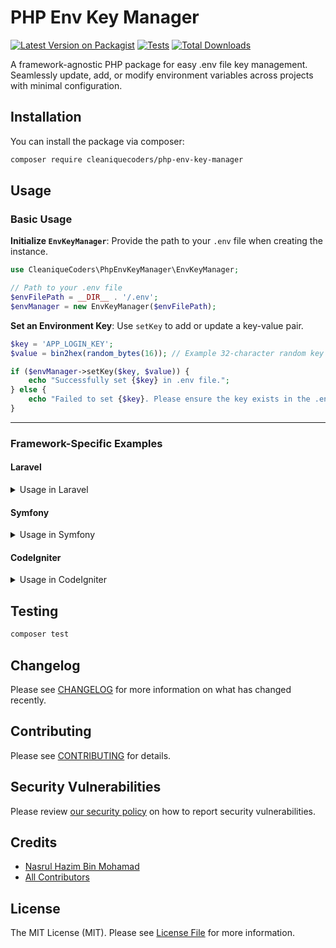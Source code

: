 # PHP Env Key Manager

[![Latest Version on Packagist](https://img.shields.io/packagist/v/cleaniquecoders/php-env-key-manager.svg?style=flat-square)](https://packagist.org/packages/cleaniquecoders/php-env-key-manager) [![Tests](https://img.shields.io/github/actions/workflow/status/cleaniquecoders/php-env-key-manager/run-tests.yml?branch=main&label=tests&style=flat-square)](https://github.com/cleaniquecoders/php-env-key-manager/actions/workflows/run-tests.yml) [![Total Downloads](https://img.shields.io/packagist/dt/cleaniquecoders/php-env-key-manager.svg?style=flat-square)](https://packagist.org/packages/cleaniquecoders/php-env-key-manager)

A framework-agnostic PHP package for easy .env file key management. Seamlessly update, add, or modify environment variables across projects with minimal configuration.

## Installation

You can install the package via composer:

```bash
composer require cleaniquecoders/php-env-key-manager
```

## Usage

### Basic Usage

**Initialize `EnvKeyManager`**: Provide the path to your `.env` file when creating the instance.

   ```php
   use CleaniqueCoders\PhpEnvKeyManager\EnvKeyManager;

   // Path to your .env file
   $envFilePath = __DIR__ . '/.env';
   $envManager = new EnvKeyManager($envFilePath);
   ```

**Set an Environment Key**: Use `setKey` to add or update a key-value pair.

   ```php
   $key = 'APP_LOGIN_KEY';
   $value = bin2hex(random_bytes(16)); // Example 32-character random key

   if ($envManager->setKey($key, $value)) {
       echo "Successfully set {$key} in .env file.";
   } else {
       echo "Failed to set {$key}. Please ensure the key exists in the .env file.";
   }
   ```

---

### Framework-Specific Examples

#### Laravel

<details>
<summary>Usage in Laravel</summary>

1. **Register as a Singleton**

   In `App\Providers\AppServiceProvider`:

   ```php
   use CleaniqueCoders\PhpEnvKeyManager\EnvKeyManager;

   public function register()
   {
       $this->app->singleton(EnvKeyManager::class, function ($app) {
           return new EnvKeyManager($app->environmentFilePath());
       });
   }
   ```

2. **Usage in a Command**

   ```php
   <?php

   namespace App\Console\Commands;

   use CleaniqueCoders\PhpEnvKeyManager\EnvKeyManager;
   use Illuminate\Console\Command;
   use Illuminate\Support\Str;

   class GenerateLoginKeyCommand extends Command
   {
       protected $signature = 'generate:login-key {--show : Display the key instead of modifying files}';
       protected $description = 'Generate and set a login key';

       protected $envKeyManager;

       public function __construct(EnvKeyManager $envKeyManager)
       {
           parent::__construct();
           $this->envKeyManager = $envKeyManager;
       }

       public function handle()
       {
           $key = Str::random(32);

           if ($this->option('show')) {
               return $this->line('<comment>'.$key.'</comment>');
           }

           if (!$this->envKeyManager->setKey('APP_LOGIN_KEY', $key)) {
               $this->error('Failed to set APP_LOGIN_KEY in .env');
               return;
           }

           $this->info('Login key set successfully.');
       }
   }
   ```

</details>

#### Symfony

<details>
<summary>Usage in Symfony</summary>

1. **Initialize `EnvKeyManager`** with Symfony’s `.env` path.

   ```php
   use CleaniqueCoders\PhpEnvKeyManager\EnvKeyManager;

   $envFilePath = __DIR__ . '/../../.env'; // Adjust the path to your Symfony .env file
   $envManager = new EnvKeyManager($envFilePath);
   ```

2. **Use in a Symfony Command**

   Create a Symfony console command and inject `EnvKeyManager`:

   ```php
   <?php

   namespace App\Command;

   use CleaniqueCoders\PhpEnvKeyManager\EnvKeyManager;
   use Symfony\Component\Console\Command\Command;
   use Symfony\Component\Console\Input\InputInterface;
   use Symfony\Component\Console\Output\OutputInterface;

   class GenerateLoginKeyCommand extends Command
   {
       protected static $defaultName = 'app:generate-login-key';
       private $envKeyManager;

       public function __construct(EnvKeyManager $envKeyManager)
       {
           parent::__construct();
           $this->envKeyManager = $envKeyManager;
       }

       protected function execute(InputInterface $input, OutputInterface $output)
       {
           $key = bin2hex(random_bytes(16));

           if ($this->envKeyManager->setKey('APP_LOGIN_KEY', $key)) {
               $output->writeln("Login key set successfully: {$key}");
               return Command::SUCCESS;
           } else {
               $output->writeln("<error>Failed to set APP_LOGIN_KEY in .env</error>");
               return Command::FAILURE;
           }
       }
   }
   ```

</details>

#### CodeIgniter

<details>
<summary>Usage in CodeIgniter</summary>

1. **Set Up**: Define `.env` path and create `EnvKeyManager` instance.

   ```php
   use CleaniqueCoders\PhpEnvKeyManager\EnvKeyManager;

   $envFilePath = ROOTPATH . '.env'; // CodeIgniter base path to .env
   $envManager = new EnvKeyManager($envFilePath);
   ```

2. **Usage in CodeIgniter Controller**

   In a controller or any other class:

   ```php
   <?php

   namespace App\Controllers;

   use CleaniqueCoders\PhpEnvKeyManager\EnvKeyManager;

   class EnvController extends BaseController
   {
       public function updateEnv()
       {
           $envFilePath = ROOTPATH . '.env';
           $envManager = new EnvKeyManager($envFilePath);
           $key = 'CI_LOGIN_KEY';
           $value = bin2hex(random_bytes(16));

           if ($envManager->setKey($key, $value)) {
               echo "Successfully set {$key} in .env file.";
           } else {
               echo "Failed to set {$key}. Please ensure the key exists in the .env file.";
           }
       }
   }
   ```

</details>

## Testing

```bash
composer test
```

## Changelog

Please see [CHANGELOG](CHANGELOG.md) for more information on what has changed recently.

## Contributing

Please see [CONTRIBUTING](https://github.com/spatie/.github/blob/main/CONTRIBUTING.md) for details.

## Security Vulnerabilities

Please review [our security policy](../../security/policy) on how to report security vulnerabilities.

## Credits

- [Nasrul Hazim Bin Mohamad](https://github.com/nasrulhazim)
- [All Contributors](../../contributors)

## License

The MIT License (MIT). Please see [License File](LICENSE.md) for more information.
